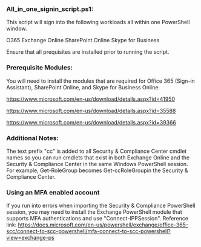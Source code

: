 ### All_in_one_signin_script.ps1:
This script will sign into the following workloads all within one PowerShell window. 

O365
Exchange Online
SharePoint Online
Skype for Business

Ensure that all prequisites are installed prior to running the script. 

### Prerequisite Modules: 
You will need to install the modules that are required for Office 365 (Sign-in Assistant), SharePoint Online, and Skype for Business Online:

https://www.microsoft.com/en-us/download/details.aspx?id=41950

https://www.microsoft.com/en-us/download/details.aspx?id=35588

https://www.microsoft.com/en-us/download/details.aspx?id=39366


### Additional Notes:
The text prefix "cc" is added to all Security & Compliance Center cmdlet names so you can run cmdlets that exist in both Exchange Online and the Security & Compliance Center in the same Windows PowerShell session. For example, Get-RoleGroup becomes Get-ccRoleGroupin the Security & Compliance Center.

### Using an MFA enabled account
If you run into errors when importing the Security & Compliance PowerShell session, you may need to install the Exchange PowerShell module that supports MFA authentications and use "Connect-IPPSession".
Reference link:
https://docs.microsoft.com/en-us/powershell/exchange/office-365-scc/connect-to-scc-powershell/mfa-connect-to-scc-powershell?view=exchange-ps
